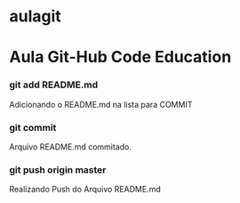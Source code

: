 aulagit
=======

# Aula Git-Hub Code Education

### git add README.md

Adicionando o README.md na lista para COMMIT

### git commit

Arquivo README.md commitado.

### git push origin master

Realizando Push do Arquivo README.md

